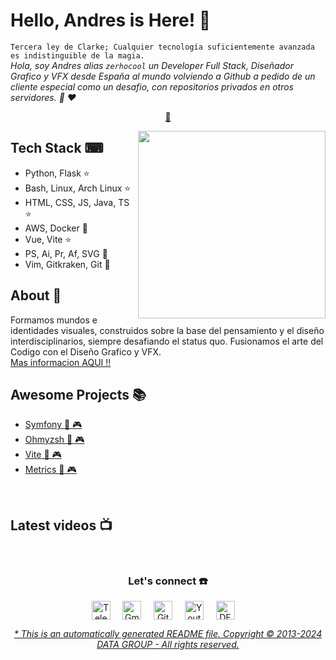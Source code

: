 # Hello, Andres is Here! 👋

`Tercera ley de Clarke; Cualquier tecnología suficientemente avanzada es indistinguible de la magia.`<br><em> Hola, soy Andres alias `zerhocool` un Developer Full Stack, Diseñador Grafico y VFX desde España al mundo volviendo a Github a pedido de un cliente especial como un desafio, con repositorios privados en otros servidores. 🐑 ❤️</em>

<p align="center">
<a href="https://github.com/datagroupssl/datagroupssl/blob/master/ai.md">🧰</a>
</p>

<a href="https://github.com/datagroupssl/">
<img align="right" height="auto" width="300" src="https://i.postimg.cc/5tgQctHt/wallpaper5-min.jpg"/>
</a>

## Tech Stack ⌨

- Python, Flask ⭐
- Bash, Linux, Arch Linux ⭐
- HTML, CSS, JS, Java, TS ⭐
- AWS, Docker 🔱
- Vue, Vite ⭐
- PS, Ai, Pr, Af, SVG 🔱
- Vim, Gitkraken, Git 🔱

## About 🧸

Formamos mundos e identidades visuales, construidos sobre la base del pensamiento y el diseño interdisciplinarios, siempre desafiando el status quo. Fusionamos el arte del Codigo con el Diseño Grafico y VFX. <br> <a href="https://github.com/datagroupssl/datagroupssl/blob/master/perfil.md">Mas informacion AQUI !!</a>

## Awesome Projects 📚

- [Symfony 🤖 🎮](https://github.com/datagroupssl/symfony)
- [Ohmyzsh 🤖 🎮](https://github.com/datagroupssl/ohmyzsh)
- [Vite 🤖 🎮](https://github.com/datagroupssl/vite)
- [Metrics 🤖 🎮](https://github.com/datagroupssl/metrics)

<br>

## Latest videos 📺

<p align="center"></p>

<br>

<div align="center">
<h3 align="center">Let's connect ☎️</h3>
</div>
<p align="center">
<a href="https://t.me/zerhocool" target="blank">
<img align="center" width="30px" alt="Telegram" src="https://res.cloudinary.com/dsckwiyuz/image/upload/v1732817247/telegram_pexuvg.svg"/></a> &nbsp; &nbsp;
<a href="mailto:datagroupssl@gmail.com" target="blank">
<img align="center" width="30px" alt="Gmail" src="https://res.cloudinary.com/dsckwiyuz/image/upload/v1732817242/gmail_fw2wpz.svg"/></a> &nbsp; &nbsp;
<a href="https://github.com/datagroupssl" target="blank">
<img align="center" width="30px" alt="Github" src="https://res.cloudinary.com/dsckwiyuz/image/upload/v1732817267/Github_dark_e9cyaa.svg"/></a> &nbsp; &nbsp;
<a href="https://www.youtube.com/@zerhocool" target="blank">
<img align="center" width="30px" alt="Youtube" src="https://res.cloudinary.com/dsckwiyuz/image/upload/v1732718064/youtube_jm0bhx.svg"/></a> &nbsp; &nbsp;
<a href="https://dev.to" target="blank">
<img align="center" width="30px" alt="DEV" src="https://res.cloudinary.com/dsckwiyuz/image/upload/v1732840943/daily.dev_dark_bawkdy.svg"/></a> &nbsp; &nbsp;

</p>

<div align="center"><em><a href="https://github.com/datagroupssl">* This is an automatically generated README file. Copyright © 2013-2024 DATA GROUP - All rights reserved.</a></em></div>
